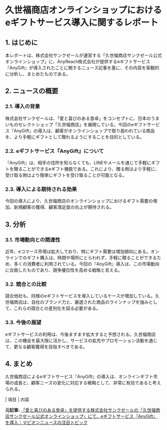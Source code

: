 # 久世福商店オンラインショップにおけるeギフトサービス導入に関するレポート

## 1. はじめに

本レポートは、株式会社サンクゼールが運営する「久世福商店サンクゼール公式オンラインショップ」に、AnyReach株式会社が提供するeギフトサービス『AnyGift』が導入されたことに関するニュース記事を基に、その内容を客観的に分析し、まとめたものである。

## 2. ニュースの概要

### 2.1. 導入の背景

株式会社サンクゼールは、「愛と喜びのある食卓」をコンセプトに、日本のうまいものセレクトショップ「久世福商店」を展開している。今回のeギフトサービス『AnyGift』の導入は、顧客がオンラインショップで取り扱われている商品を、より手軽にギフトとして贈れるようにすることを目的としている。

### 2.2. eギフトサービス『AnyGift』について

『AnyGift』は、相手の住所を知らなくても、LINEやメールを通じて手軽にギフトを贈ることができるeギフト機能である。これにより、贈る側はより手軽に、受け取る側はより簡単にギフトを受け取ることが可能となる。

### 2.3. 導入による期待される効果

今回の導入により、久世福商店のオンラインショップにおけるギフト需要の増加、新規顧客の獲得、顧客満足度の向上が期待される。

## 3. 分析

### 3.1. 市場動向との関連性

近年、eコマース市場は拡大しており、特にギフト需要は増加傾向にある。オンラインでのギフト購入は、時間や場所にとらわれず、手軽に贈ることができるため、多くの消費者に利用されている。今回の『AnyGift』導入は、この市場動向に合致したものであり、競争優位性を高める戦略と言える。

### 3.2. 競合との比較

競合他社も、同様のeギフトサービスを導入しているケースが増加している。久世福商店は、自社のブランド力と、厳選された商品のラインナップを強みとして、これらの競合との差別化を図る必要がある。

### 3.3. 今後の展望

eギフトサービスの利用は、今後ますます拡大すると予想される。久世福商店は、この機会を最大限に活かし、サービスの拡充やプロモーション活動を通じて、更なる顧客獲得を目指すべきである。

## 4. まとめ

久世福商店によるeギフトサービス『AnyGift』の導入は、オンラインギフト市場の成長と、顧客ニーズの変化に対応する戦略として、非常に有効であると考えられる。

| 項目 | 内容 

**元記事:** [「愛と喜びのある食卓」を提供する株式会社サンクゼールの「久世福商店サンクゼール公式オンラインショップ」にて、eギフトサービス『AnyGift』を導入：マピオンニュースの注目トピック](https://www.mapion.co.jp/news/release/000000127.000088422/)